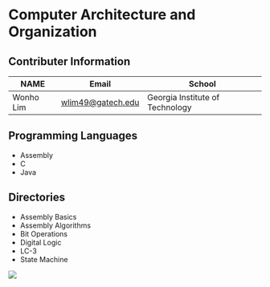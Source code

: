 # Computer Architecture and Organization

## Contributer Information
<!-- Tables -->
| NAME      | Email                |School                            |
| --------- | -------------------- |----------------------------------|
| Wonho Lim | wlim49@gatech.edu    | Georgia Institute of Technology  |

## Programming Languages
* Assembly
* C
* Java

## Directories
* Assembly Basics
* Assembly Algorithms
* Bit Operations
* Digital Logic
* LC-3
* State Machine

![](https://cdn2.picryl.com/photo/1952/02/21/naca-computer-operates-an-ibm-telereader-5b6f9f-1024.jpg)
